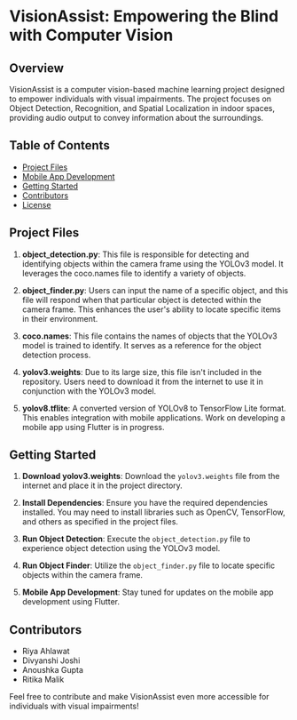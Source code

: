 # VisionAssist: Empowering the Blind with Computer Vision

## Overview

VisionAssist is a computer vision-based machine learning project designed to empower individuals with visual impairments. The project focuses on Object Detection, Recognition, and Spatial Localization in indoor spaces, providing audio output to convey information about the surroundings.

## Table of Contents

- [Project Files](#project-files)
- [Mobile App Development](#mobile-app-development)
- [Getting Started](#getting-started)
- [Contributors](#contributors)
- [License](#license)

## Project Files

1. **object_detection.py**: This file is responsible for detecting and identifying objects within the camera frame using the YOLOv3 model. It leverages the coco.names file to identify a variety of objects.

2. **object_finder.py**: Users can input the name of a specific object, and this file will respond when that particular object is detected within the camera frame. This enhances the user's ability to locate specific items in their environment.

3. **coco.names**: This file contains the names of objects that the YOLOv3 model is trained to identify. It serves as a reference for the object detection process.

4. **yolov3.weights**: Due to its large size, this file isn't included in the repository. Users need to download it from the internet to use it in conjunction with the YOLOv3 model.

5. **yolov8.tflite**: A converted version of YOLOv8 to TensorFlow Lite format. This enables integration with mobile applications. Work on developing a mobile app using Flutter is in progress.

## Getting Started

1. **Download yolov3.weights**: Download the `yolov3.weights` file from the internet and place it in the project directory.

2. **Install Dependencies**: Ensure you have the required dependencies installed. You may need to install libraries such as OpenCV, TensorFlow, and others as specified in the project files.

3. **Run Object Detection**: Execute the `object_detection.py` file to experience object detection using the YOLOv3 model.

4. **Run Object Finder**: Utilize the `object_finder.py` file to locate specific objects within the camera frame.

5. **Mobile App Development**: Stay tuned for updates on the mobile app development using Flutter.

## Contributors

- Riya Ahlawat
- Divyanshi Joshi
- Anoushka Gupta
- Ritika Malik

Feel free to contribute and make VisionAssist even more accessible for individuals with visual impairments!
